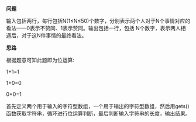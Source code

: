 **问题**

输入包括两行，每行包括N(1≤N≤50)个数字，分别表示两个人对于N个事情对应的看法——0表示不赞同、1表示赞同。输出包括一行，包括 N个数字，表示两人相遇后，对于这N件事情的最终看法。

**思路**

根据题意可知此题即为位运算:

1+1=1

1+0=0

0+0=1

首先定义两个用于输入的字符型数组，一个用于输出的字符型数组，然后用gets()函数获取字符串，循环进行位运算判断，最后判断输入字符串的长度，输出结果。




